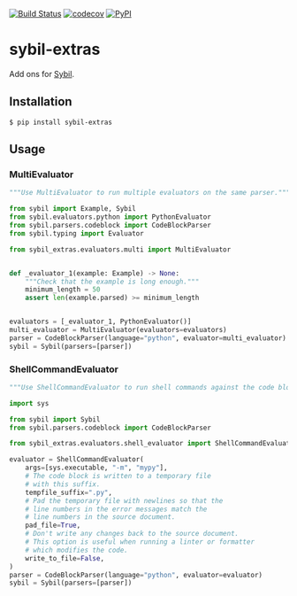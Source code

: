 [![Build
Status](https://github.com/adamtheturtle/sybil-extras/actions/workflows/ci.yml/badge.svg?branch=main)](https://github.com/adamtheturtle/sybil-extras/actions)
[![codecov](https://codecov.io/gh/adamtheturtle/sybil-extras/branch/main/graph/badge.svg)](https://codecov.io/gh/adamtheturtle/sybil-extras)
[![PyPI](https://badge.fury.io/py/sybil-extras.svg)](https://badge.fury.io/py/sybil-extras)

# sybil-extras

Add ons for [Sybil](http://sybil.readthedocs.io).

## Installation

``` shell
$ pip install sybil-extras
```

## Usage

### MultiEvaluator

``` python
"""Use MultiEvaluator to run multiple evaluators on the same parser."""

from sybil import Example, Sybil
from sybil.evaluators.python import PythonEvaluator
from sybil.parsers.codeblock import CodeBlockParser
from sybil.typing import Evaluator

from sybil_extras.evaluators.multi import MultiEvaluator


def _evaluator_1(example: Example) -> None:
    """Check that the example is long enough."""
    minimum_length = 50
    assert len(example.parsed) >= minimum_length


evaluators = [_evaluator_1, PythonEvaluator()]
multi_evaluator = MultiEvaluator(evaluators=evaluators)
parser = CodeBlockParser(language="python", evaluator=multi_evaluator)
sybil = Sybil(parsers=[parser])
```

### ShellCommandEvaluator

``` python
"""Use ShellCommandEvaluator to run shell commands against the code block."""

import sys

from sybil import Sybil
from sybil.parsers.codeblock import CodeBlockParser

from sybil_extras.evaluators.shell_evaluator import ShellCommandEvaluator

evaluator = ShellCommandEvaluator(
    args=[sys.executable, "-m", "mypy"],
    # The code block is written to a temporary file
    # with this suffix.
    tempfile_suffix=".py",
    # Pad the temporary file with newlines so that the
    # line numbers in the error messages match the
    # line numbers in the source document.
    pad_file=True,
    # Don't write any changes back to the source document.
    # This option is useful when running a linter or formatter
    # which modifies the code.
    write_to_file=False,
)
parser = CodeBlockParser(language="python", evaluator=evaluator)
sybil = Sybil(parsers=[parser])
```
